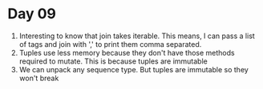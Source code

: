 # Day 09

1. Interesting to know that join takes iterable. This means, I can pass a list of tags and join with ',' to print them comma separated.
1. Tuples use less memory because they don't have those methods required to mutate. This is because tuples are immutable
1. We can unpack any sequence type. But tuples are immutable so they won't break
